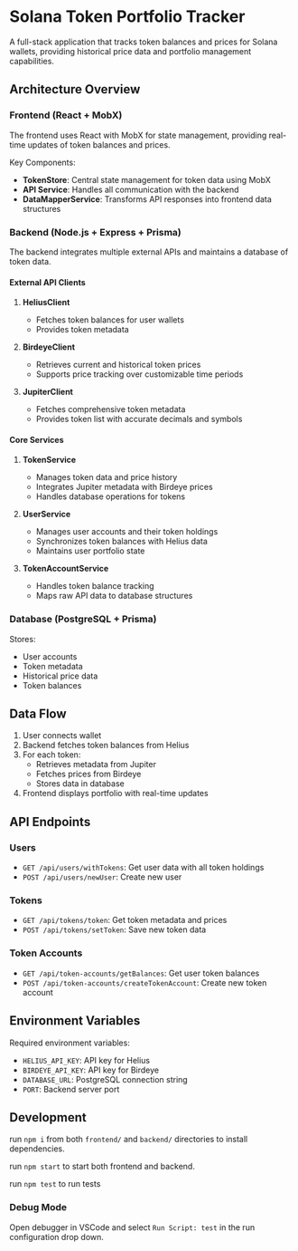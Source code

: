# Solana Token Portfolio Tracker

A full-stack application that tracks token balances and prices for Solana wallets, providing historical price data and portfolio management capabilities.

## Architecture Overview

### Frontend (React + MobX)

The frontend uses React with MobX for state management, providing real-time updates of token balances and prices.

Key Components:
- **TokenStore**: Central state management for token data using MobX
- **API Service**: Handles all communication with the backend
- **DataMapperService**: Transforms API responses into frontend data structures

### Backend (Node.js + Express + Prisma)

The backend integrates multiple external APIs and maintains a database of token data.

#### External API Clients

1. **HeliusClient**
   - Fetches token balances for user wallets
   - Provides token metadata

2. **BirdeyeClient**
   - Retrieves current and historical token prices
   - Supports price tracking over customizable time periods

3. **JupiterClient**
   - Fetches comprehensive token metadata
   - Provides token list with accurate decimals and symbols

#### Core Services

1. **TokenService**
   - Manages token data and price history
   - Integrates Jupiter metadata with Birdeye prices
   - Handles database operations for tokens

2. **UserService**
   - Manages user accounts and their token holdings
   - Synchronizes token balances with Helius data
   - Maintains user portfolio state

3. **TokenAccountService**
   - Handles token balance tracking
   - Maps raw API data to database structures

### Database (PostgreSQL + Prisma)

Stores:
- User accounts
- Token metadata
- Historical price data
- Token balances

## Data Flow

1. User connects wallet
2. Backend fetches token balances from Helius
3. For each token:
   - Retrieves metadata from Jupiter
   - Fetches prices from Birdeye
   - Stores data in database
4. Frontend displays portfolio with real-time updates

## API Endpoints

### Users
- `GET /api/users/withTokens`: Get user data with all token holdings
- `POST /api/users/newUser`: Create new user

### Tokens
- `GET /api/tokens/token`: Get token metadata and prices
- `POST /api/tokens/setToken`: Save new token data

### Token Accounts
- `GET /api/token-accounts/getBalances`: Get user token balances
- `POST /api/token-accounts/createTokenAccount`: Create new token account


## Environment Variables

Required environment variables:
- `HELIUS_API_KEY`: API key for Helius
- `BIRDEYE_API_KEY`: API key for Birdeye
- `DATABASE_URL`: PostgreSQL connection string
- `PORT`: Backend server port

## Development

run `npm i` from both `frontend/` and `backend/` directories to install dependencies.

run `npm start` to start both frontend and backend.

run `npm test` to run tests

### Debug Mode

Open debugger in VSCode and select `Run Script: test` in the run configuration drop down.
